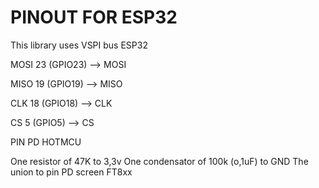 PINOUT FOR ESP32
================

This library uses VSPI bus ESP32



MOSI   23 (GPIO23)   -->      MOSI

MISO   19 (GPIO19)   -->      MISO

CLK    18 (GPIO18)   -->      CLK

CS      5 (GPIO5)    -->      CS

PIN PD HOTMCU

One resistor of 47K to 3,3v
One condensator of 100k (o,1uF) to GND
The union to pin PD screen FT8xx
